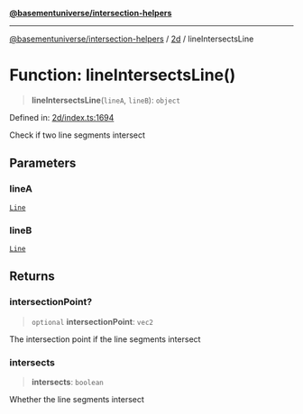 [**@basementuniverse/intersection-helpers**](../../README.md)

***

[@basementuniverse/intersection-helpers](../../README.md) / [2d](../README.md) / lineIntersectsLine

# Function: lineIntersectsLine()

> **lineIntersectsLine**(`lineA`, `lineB`): `object`

Defined in: [2d/index.ts:1694](https://github.com/basementuniverse/intersection-helpers/blob/3a364a58f0714fe52065b40529091d774e3a1a50/src/2d/index.ts#L1694)

Check if two line segments intersect

## Parameters

### lineA

[`Line`](../types/type-aliases/Line.md)

### lineB

[`Line`](../types/type-aliases/Line.md)

## Returns

### intersectionPoint?

> `optional` **intersectionPoint**: `vec2`

The intersection point if the line segments intersect

### intersects

> **intersects**: `boolean`

Whether the line segments intersect
